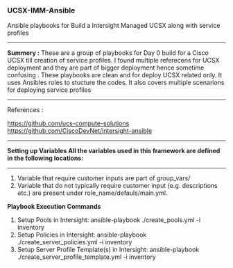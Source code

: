 ### UCSX-IMM-Ansible

Ansible playbooks for Build a Intersight Managed UCSX along with service profiles

------------



**Summery :** These are a group of playbooks for Day 0 build for a Cisco UCSX till creation of service profiles. I found multiple referecens for UCSX deployment and they are part of bigger deployment hence sometime confusing . These playbooks are clean and for deploy UCSX related only. It uses Ansibles roles to stucture the codes. It also covers multiple scenarions for deploying service profiles

------------



References :

https://github.com/ucs-compute-solutions
https://github.com/CiscoDevNet/intersight-ansible

------------



**Setting up Variables All the variables used in this framework are defined in the following locations:**

------------



1. Variable that require customer inputs are part of group_vars/ 
2. Variable that do not typically require customer input (e.g. descriptions etc.) are present under role_name/defauls/main.yml.

**Playbook Execution Commands**

1. Setup Pools in Intersight: ansible-playbook ./create_pools.yml -i inventory 
2. Setup Policies in Intersight: ansible-playbook ./create_server_policies.yml -i inventory 
3. Setup Server Profile Template(s) in Intersight: ansible-playbook ./create_server_profile_template.yml -i inventory
